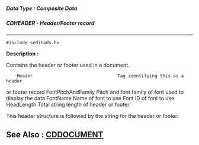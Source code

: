 ##### Data Type : Composite Data
##### CDHEADER - Header/Footer record
---
```
#include <editods.h>
```
**Description :**

Contains the header or footer used in a document.

        Header                                Tag identifying this as a header 
or footer record
        FontPitchAndFamily        Pitch and font family of font used to display 
the data
        FontName                           Name of font to use
        Font                                       ID of font to use
        HeadLength                       Total string length of header or footer

This header structure is followed by the string for the header or footer.

**See Also :**
[CDDOCUMENT](/domino-c-api-docs/reference/Data/CDDOCUMENT)
---
